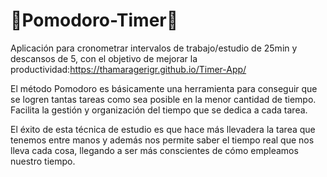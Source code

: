 # 🍅Pomodoro-Timer🍅

   Aplicación para cronometrar intervalos de trabajo/estudio de 25min y descansos de 5, con el objetivo de mejorar la productividad:https://thamaragerigr.github.io/Timer-App/

   El método Pomodoro es básicamente una herramienta para conseguir que se logren tantas tareas como sea posible en la menor cantidad de tiempo. Facilita la gestión y organización del tiempo que se dedica a cada tarea. 
   
   El éxito de esta técnica de estudio es que hace más llevadera la tarea que tenemos entre manos y además nos permite saber el tiempo real que nos lleva cada cosa, llegando a ser más conscientes de cómo empleamos nuestro tiempo.
   
   
